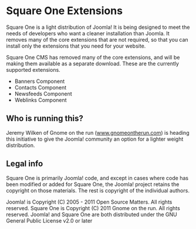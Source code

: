 # Square One Extensions

Square One is a light distribution of Joomla! It is being designed to meet the needs of developers who want a cleaner installation than Joomla. It removes many of the core extensions that are not required, so that you can install only the extensions that you need for your website.

Square One CMS has removed many of the core extensions, and will be making them available as a separate download. These are the currently supported extensions.

 * Banners Component
 * Contacts Component
 * Newsfeeds Component
 * Weblinks Component

## Who is running this?

Jeremy Wilken of Gnome on the run (www.gnomeontherun.com) is heading this initiative to give the Joomla! community an option for a lighter weight distribution.

## Legal info

Square One is primarily Joomla! code, and except in cases where code has been modified or added for Square One, the Joomla! project retains the copyright on those materials. The rest is copyright of the individual authors.

Joomla! is Copyright (C) 2005 - 2011 Open Source Matters. All rights reserved.
Square One is Copyright (C) 2011 Gnome on the run. All rights reserved.
Joomla! and Square One are both distributed under the GNU General Public License v2.0 or later